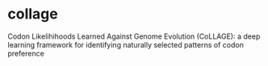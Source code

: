 # collage
Codon Likelihihoods Learned Against Genome Evolution (CoLLAGE): a deep learning framework for identifying naturally selected patterns of codon preference

